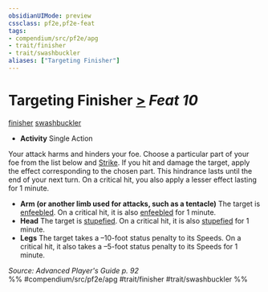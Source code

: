 ```yaml
---
obsidianUIMode: preview
cssclass: pf2e,pf2e-feat
tags:
- compendium/src/pf2e/apg
- trait/finisher
- trait/swashbuckler
aliases: ["Targeting Finisher"]
---
```

# Targeting Finisher  [>](/rules/core-rulebook/chapter-9-playing-the-game.md#Actions "Single Action") *Feat 10*  
[finisher](/rules/traits/finisher-apg.md)  [swashbuckler](/rules/traits/swashbuckler-apg.md)  

- **Activity** Single Action

Your attack harms and hinders your foe. Choose a particular part of your foe from the list below and [Strike](/rules/actions/strike.md). If you hit and damage the target, apply the effect corresponding to the chosen part. This hindrance lasts until the end of your next turn. On a critical hit, you also apply a lesser effect lasting for 1 minute.

- **Arm (or another limb used for attacks, such as a tentacle)** The target is [enfeebled](/rules/conditions.md#Enfeebled). On a critical hit, it is also [enfeebled](/rules/conditions.md#Enfeebled) for 1 minute.
- **Head** The target is [stupefied](/rules/conditions.md#Stupefied). On a critical hit, it is also [stupefied](/rules/conditions.md#Stupefied) for 1 minute.
- **Legs** The target takes a –10-foot status penalty to its Speeds. On a critical hit, it also takes a –5-foot status penalty to its Speeds for 1 minute.

*Source: Advanced Player's Guide p. 92*  
%% #compendium/src/pf2e/apg #trait/finisher #trait/swashbuckler %%